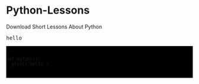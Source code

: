 # Python-Lessons
Download Short Lessons About Python 

<kbd>hello</kbd>

<pre style="background: black;">
<code style="background: black;">
```
def myfunc():
  print('hello')
```
</code>
</pre>
